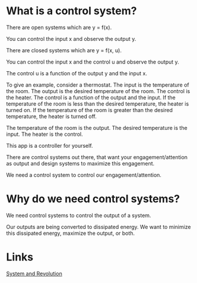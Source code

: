 # What is a control system?

There are open systems which are y = f(x).

You can control the input x and observe the output y.

There are closed systems which are y = f(x, u).

You can control the input x and the control u and observe the output y.

The control u is a function of the output y and the input x.

To give an example, consider a thermostat. The input is the temperature of the room. The output is the desired temperature of the room. The control is the heater. The control is a function of the output and the input. If the temperature of the room is less than the desired temperature, the heater is turned on. If the temperature of the room is greater than the desired temperature, the heater is turned off.

The temperature of the room is the output. The desired temperature is the input. The heater is the control.

This app is a controller for yourself.

There are control systems out there, that want your engagement/attention as output and design systems to maximize this engagement.

We need a control system to control our engagement/attention.

# Why do we need control systems?

We need control systems to control the output of a system.

Our outputs are being converted to dissipated energy. We want to minimize this dissipated energy, maximize the output, or both.

# Links

[System and Revolution](https://www.amazon.com/System-Revolution-V-Shiva-Ayyadurai-ebook/dp/B01ECJLKL2/ref=tmm_kin_swatch_0)